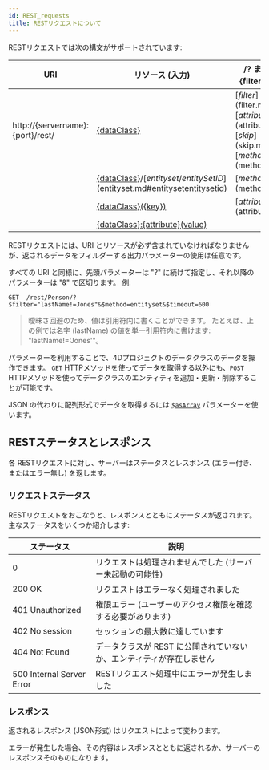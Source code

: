 ```yaml
---
id: REST_requests
title: RESTリクエストについて
---
```


RESTリクエストでは次の構文がサポートされています:

| URI                                                              | リソース (入力)                                                                              | /? または &{filter} (出力)                                                                                                                                          |
| ---------------------------------------------------------------- | --------------------------------------------------------------------------------------------------------- | ----------------------------------------------------------------------------------------------------------------------------------------------------------------------------------------------------- |
| http://{servername}:{port}/rest/ | [{dataClass}](dataClass.md)                                                                               | [$filter]($filter.md), [$attributes]($attributes.md), [$skip]($skip.md), [$method=...]($method.md)... |
|                                                                  | [{dataClass}](dataClass.md)/[$entityset/{entitySetID}]($entityset.md#entitysetentitysetid)                | [$method=...]($method.md)                                                                                                                             |
|                                                                  | [{dataClass}({key})](dataClass.md#dataclasskey)                                        | [$attributes]($attributes.md)                                                                                                                                                                         |
|                                                                  | [{dataClass}:{attribute}(value)](dataClass.md#dataclassattributevalue) |                                                                                                                                                                                                       |

RESTリクエストには、URI とリソースが必ず含まれていなければなりませんが、返されるデータをフィルダーする出力パラメーターの使用は任意です。

すべての URI と同様に、先頭パラメーターは "?" に続けて指定し、それ以降のパラメーターは "&" で区切ります。 例:

`GET  /rest/Person/?$filter="lastName!=Jones"&$method=entityset&$timeout=600`

> 曖昧さ回避のため、値は引用符内に書くことができます。 たとえば、上の例では名字 (lastName) の値を単一引用符内に書けます: "lastName!='Jones'"。

パラメーターを利用することで、4Dプロジェクトのデータクラスのデータを操作できます。 `GET` HTTPメソッドを使ってデータを取得する以外にも、`POST` HTTPメソッドを使ってデータクラスのエンティティを追加・更新・削除することが可能です。

JSON の代わりに配列形式でデータを取得するには [`$asArray`]($asArray.md) パラメーターを使います。

## RESTステータスとレスポンス

各 RESTリクエストに対し、サーバーはステータスとレスポンス (エラー付き、またはエラー無し) を返します。

### リクエストステータス

RESTリクエストをおこなうと、レスポンスとともにステータスが返されます。 主なステータスをいくつか紹介します:

| ステータス                     | 説明                                                 |
| ------------------------- | -------------------------------------------------- |
| 0                         | リクエストは処理されませんでした (サーバー未起動の可能性)  |
| 200 OK                    | リクエストはエラーなく処理されました                                 |
| 401 Unauthorized          | 権限エラー (ユーザーのアクセス権限を確認する必要があります) |
| 402 No session            | セッションの最大数に達しています                                   |
| 404 Not Found             | データクラスが REST に公開されていないか、エンティティが存在しません              |
| 500 Internal Server Error | RESTリクエスト処理中にエラーが発生しました                            |

### レスポンス

返されるレスポンス (JSON形式) はリクエストによって変わります。

エラーが発生した場合、その内容はレスポンスとともに返されるか、サーバーのレスポンスそのものになります。

